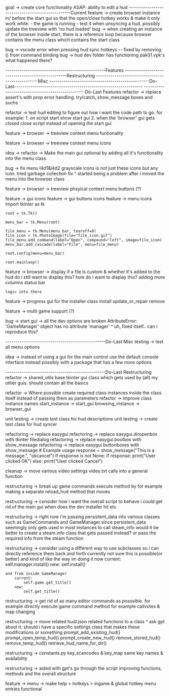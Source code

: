 goal -> create core functionality ASAP: ability to edit a hud
-------------------------------------------------Current
feature -> create browser instance in/ before the start gui so that the open/close hotkey works & make it only work
while:
	- the game is running
	- test it when unsyncing a hud. possibly update the treeview with 'no hud loaded'
	bug -> when creating an instance of the browser inside start, there is a reference loop because browser contains
	the menu class which contains the start class


bug -> vscode error when pressing hud sync hotkeys -- fixed by removing () from command binding
bug -> hud dev folder has functioning pak01.vpk's what happened there?



















-------------------------------------------------Features
-------------------------------------------------Restructuring
-------------------------------------------------Misc
-------------------------------------------------Do-Last---------------------------------------------------------------
-------------------------------------------------Do-Last Features
refactor -> replace assert's with prop error handling. try/catch, show_message boxes and suchs

refactor -> test hud editing to figure out how i want the code path to go. for example:
	1. on script start show start gui
	2. when the 'browser' gui gets closed close script instead of opening the start gui

feature -> browser -> treeview context menu funtionality

feature -> browser -> treeview context menu icons

idea -> refactor -> Make the main gui optional by adding all it's functionality into the menu class

bug -> fix menu l4d1&l4d2 grayscale icons
	is not just these icons but any icon. tried garbage collection fix
	^ started being a problem after i moved the menu into the browser class

feature -> browser -> treeview phsyical context menu buttons (?)

feature -> gui icons
feature -> gui buttons icons
feature -> menu icons
	import tkinter as tk

	root = tk.Tk()

	menu_bar = tk.Menu(root)

	file_menu = tk.Menu(menu_bar, tearoff=0)
	file_icon = tk.PhotoImage(file="file_icon.gif")
	file_menu.add_command(label="Open", compound="left", image=file_icon)
	menu_bar.add_cascade(label="File", menu=file_menu)

	root.config(menu=menu_bar)

	root.mainloop()

feature -> browser -> display if a file is custom & whether it's added to the hud
	do i still want to display this?
	how do i want to display this?
		adding more columns
		status bar
	
	logic into there

feature -> progress gui for the installer class
	install
	update_or_repair
	remove


feature -> multi game support (?)


bug -> start gui -> all the dev options are broken
	AttributeError: 'GameManager' object has no attribute 'manager'
	^ uh, fixed itself.. can i reproduce this?

-------------------------------------------------Do-Last Misc
testing -> test all menu options

idea -> instead of using a gui for the main control use the default console interface instead
	possibly with a package that has a few more options

-------------------------------------------------Do-Last Restructuring
refactor -> shared_utils base tkinter gui class which gets used by (all) my other guis. should contain all the basics

refactor -> Where possible create required class instances inside the class itself instead of passing them as parameters
refactor -> improve class instance names
	start_instance -> start_gui
	browsing_instance -> browser_gui

unit testing -> create test class for hud descriptions
unit testing -> create test class for hud syncer

refactoring -> replace easygui
	refactoring -> replace easygui.diropenbox with tkinter filedialog
	refactoring -> replace easygui.boolbox with show_message
	refactoring -> replace easygui.buttonboxes with show_message
			# Example usage
			response = show_message("This is a message.", "okcancel")
			if response is not None:
				if response:
					print("User clicked OK")
				else:
					print("User clicked Cancel")

cleanup -> move various video settings video.txt calls into a general function

restructuring -> break up game commands execute method by for example making a separate reload_hud method that moves

restructuring -> consider how i want the overall script to behave
	i could get rid of the main gui
	when does the dev installer hit
	etc

restructuring -> right now i'm passing persistent_data into various classes such as GameCommands and GameManager
	since persistent_data seemingly only gets used in most instances to call steam_info would it be better
	to create a steam info class that gets passed instead? or pass the required info from the steam function

restructuring -> consider using a different way to use subclasses so i can directly reference them back and forth
	currently not sure this is possible(or better) and kind of like the way im doing it now
	current:
		self.manager.install()
	new:
		self.install()

	and from inside GameManager
		current:
			self.game.get_title()
		new:
			self.get_title()

restructuring -> get rid of as many editor commands as posssible. for example directly execute game command method
	for example callvotes & map changing

restructuring -> move related hud/.json related functions to a class
	^ ask gpt about it. should i have a specific settings class that makes these modifications or something
	prompt_add_existing_hud()
	prompt_open_temp_hud()
	prompt_create_new_hud()
	remove_stored_hud()
	remove_temp_hud()
	retrieve_hud_name_for_dir()

restructuring -> constants.py key_scancodes & key_map same key names & availability

restructuring -> aided with gpt's go through the script improving functions, methods and the overall structure

feature -> menu -> make help > hotkeys > ingame & global hotkey menu entries functional
